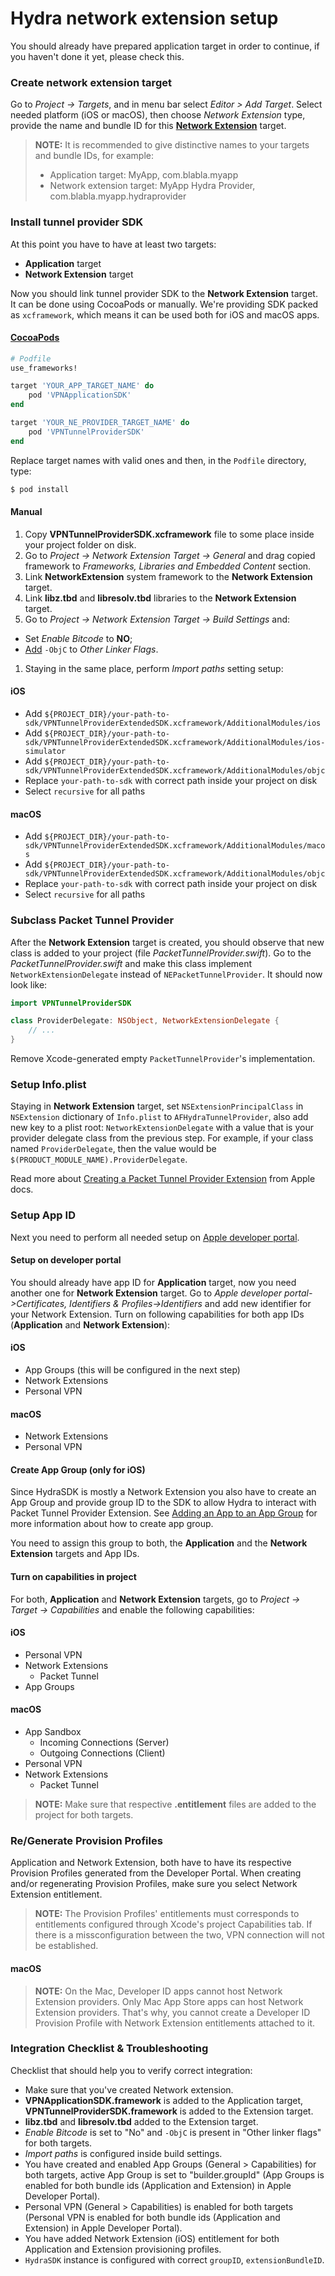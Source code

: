 # Hydra network extension setup

You should already have prepared application target in order to continue, if you haven't done it yet, please check this.

### Create network extension target

Go to _Project -> Targets_, and in menu bar select _Editor > Add Target_. Select needed platform (iOS or macOS), then choose _Network Extension_ type, provide the name and bundle ID for this [**Network Extension**](https://developer.apple.com/reference/networkextension) target.

> **NOTE:** It is recommended to give distinctive names to your targets and bundle IDs, for example:
>
> * Application target: MyApp, com.blabla.myapp
> * Network extension target: MyApp Hydra Provider, com.blabla.myapp.hydraprovider

### Install tunnel provider SDK

At this point you have to have at least two targets:

* **Application** target
* **Network Extension** target

Now you should link tunnel provider SDK to the **Network Extension** target. It can be done using CocoaPods or manually. We're providing SDK packed as `xcframework`, which means it can be used both for iOS and macOS apps.

#### [CocoaPods](https://guides.cocoapods.org/using/using-cocoapods.html)

```ruby
# Podfile
use_frameworks!

target 'YOUR_APP_TARGET_NAME' do
    pod 'VPNApplicationSDK'
end

target 'YOUR_NE_PROVIDER_TARGET_NAME' do
    pod 'VPNTunnelProviderSDK'
end
```

Replace target names with valid ones and then, in the `Podfile` directory, type:

```bash
$ pod install
```

#### Manual

1. Copy **VPNTunnelProviderSDK.xcframework** file to some place inside your project folder on disk.
2. Go to _Project -> Network Extension Target -> General_ and drag copied framework to _Frameworks, Libraries and Embedded Content_ section.
3. Link **NetworkExtension** system framework to the **Network Extension** target.
4. Link **libz.tbd** and **libresolv.tbd** libraries to the **Network Extension** target.
5. Go to _Project -> Network Extension Target -> Build Settings_ and:

* Set _Enable Bitcode_ to **NO**;
* [Add](https://developer.apple.com/library/content/qa/qa1490/\_index.html) `-ObjC` to _Other Linker Flags_.

1. Staying in the same place, perform _Import paths_ setting setup:

#### iOS

* Add `${PROJECT_DIR}/your-path-to-sdk/VPNTunnelProviderExtendedSDK.xcframework/AdditionalModules/ios`
* Add `${PROJECT_DIR}/your-path-to-sdk/VPNTunnelProviderExtendedSDK.xcframework/AdditionalModules/ios-simulator`
* Add `${PROJECT_DIR}/your-path-to-sdk/VPNTunnelProviderExtendedSDK.xcframework/AdditionalModules/objc`
* Replace `your-path-to-sdk` with correct path inside your project on disk
* Select `recursive` for all paths

#### macOS

* Add `${PROJECT_DIR}/your-path-to-sdk/VPNTunnelProviderExtendedSDK.xcframework/AdditionalModules/macos`
* Add `${PROJECT_DIR}/your-path-to-sdk/VPNTunnelProviderExtendedSDK.xcframework/AdditionalModules/objc`
* Replace `your-path-to-sdk` with correct path inside your project on disk
* Select `recursive` for all paths

### Subclass Packet Tunnel Provider

After the **Network Extension** target is created, you should observe that new class is added to your project (file _PacketTunnelProvider.swift_). Go to the _PacketTunnelProvider.swift_ and make this class implement `NetworkExtensionDelegate` instead of `NEPacketTunnelProvider`. It should now look like:

```swift
import VPNTunnelProviderSDK

class ProviderDelegate: NSObject, NetworkExtensionDelegate {
	// ...
}
```

Remove Xcode-generated empty `PacketTunnelProvider`'s implementation.

### Setup Info.plist

Staying in **Network Extension** target, set `NSExtensionPrincipalClass` in `NSExtension` dictionary of `Info.plist` to `AFHydraTunnelProvider`, also add new key to a plist root: `NetworkExtensionDelegate` with a value that is your provider delegate class from the previous step. For example, if your class named `ProviderDelegate`, then the value would be `$(PRODUCT_MODULE_NAME).ProviderDelegate`.

Read more about [Creating a Packet Tunnel Provider Extension](https://developer.apple.com/reference/networkextension/nepackettunnelprovider#2110153) from Apple docs.

### Setup App ID

Next you need to perform all needed setup on [Apple developer portal](https://developer.apple.com).

#### Setup on developer portal

You should already have app ID for **Application** target, now you need another one for **Network Extension** target. Go to _Apple developer portal->Certificates, Identifiers & Profiles->Identifiers_ and add new identifier for your Network Extension. Turn on following capabilities for both app IDs (**Application** and **Network Extension**):

#### iOS

* App Groups (this will be configured in the next step)
* Network Extensions
* Personal VPN

#### macOS

* Network Extensions
* Personal VPN

#### Create App Group (only for iOS)

Since HydraSDK is mostly a Network Extension you also have to create an App Group and provide group ID to the SDK to allow Hydra to interact with Packet Tunnel Provider Extension. See [Adding an App to an App Group](https://developer.apple.com/library/content/documentation/Miscellaneous/Reference/EntitlementKeyReference/Chapters/EnablingAppSandbox.html#//apple\_ref/doc/uid/TP40011195-CH4-SW19) for more information about how to create app group.

You need to assign this group to both, the **Application** and the **Network Extension** targets and App IDs.

#### Turn on capabilities in project

For both, **Application** and **Network Extension** targets, go to _Project -> Target -> Capabilities_ and enable the following capabilities:

#### iOS

* Personal VPN
* Network Extensions
  * Packet Tunnel
* App Groups

#### macOS

* App Sandbox
  * Incoming Connections (Server)
  * Outgoing Connections (Client)
* Personal VPN
* Network Extensions
  * Packet Tunnel

> **NOTE:** Make sure that respective **.entitlement** files are added to the project for both targets.

### Re/Generate Provision Profiles

Application and Network Extension, both have to have its respective Provision Profiles generated from the Developer Portal. When creating and/or regenerating Provision Profiles, make sure you select Network Extension entitlement.

> **NOTE:** The Provision Profiles' entitlements must corresponds to entitlements configured through Xcode's project Capabilities tab. If there is a missconfiguration between the two, VPN connection will not be established.

#### macOS

> **NOTE:** On the Mac, Developer ID apps cannot host Network Extension providers. Only Mac App Store apps can host Network Extension providers. That's why, you cannot create a Developer ID Provision Profile with Network Extension entitlements attached to it.

### Integration Checklist & Troubleshooting

Checklist that should help you to verify correct integration:

* Make sure that you've created Network extension.
* **VPNApplicationSDK.framework** is added to the Application target, **VPNTunnelProviderSDK.framework** is added to the Extension target.
* **libz.tbd** and **libresolv.tbd** added to the Extension target.
* _Enable Bitcode_ is set to "No" and `-ObjC` is present in "Other linker flags" for both targets.
* _Import paths_ is configured inside build settings.
* You have created and enabled App Groups (General > Capabilities) for both targets, active App Group is set to "builder.groupId" (App Groups is enabled for both bundle ids (Application and Extension) in Apple Developer Portal).
* Personal VPN (General > Capabilities) is enabled for both targets (Personal VPN is enabled for both bundle ids (Application and Extension) in Apple Developer Portal).
* You have added Network Extension (iOS) entitlement for both Application and Extension provisioning profiles.
* `HydraSDK` instance is configured with correct `groupID`, `extensionBundleID`.
